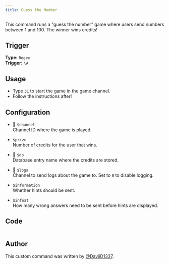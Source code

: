 ```yaml
---
title: Guess the Number
---
```


This command runs a "guess the number" game where users send numbers between 1 and 100. The winner wins credits!

## Trigger

**Type:** `Regex`<br />
**Trigger:** `\A`

## Usage

- Type `31` to start the game in the game channel.
- Follow the instructions after!

## Configuration

- 📌 `$channel`<br />
  Channel ID where the game is played.

- `$prize`<br />
  Number of credits for the user that wins.

- 📌 `$db`<br />
  Database entry name where the credits are stored.

- 📌 `$logs`<br />
  Channel to send logs about the game to. Set to `0` to disable logging.

- `$information`<br />
  Whether hints should be sent.

- `$infoat`<br />
  How many wrong answers need to be sent before hints are displayed.

## Code

```go file=../../../src/fun/guess_the_number.go.tmpl

```

## Author

This custom command was written by [@DaviiD1337](https://github.com/DaviiD1337).
